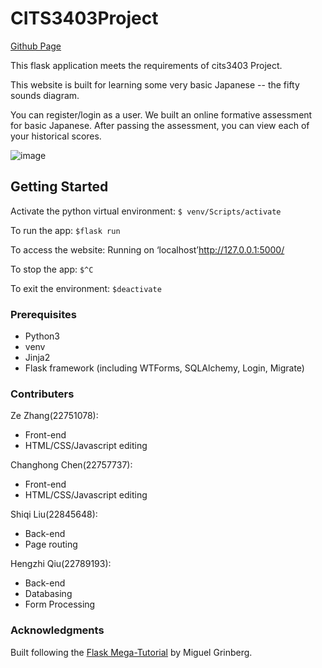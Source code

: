 # CITS3403Project
[Github Page](https://github.com/Basic-Japanese-Learning/CITS3403Project)

This flask application meets the requirements of cits3403 Project. 

This website is built for learning some very basic Japanese -- the fifty sounds diagram. 

You can register/login as a user. We built an online formative assessment for basic Japanese. After passing the assessment, you can view each of your historical scores.

![image](https://user-images.githubusercontent.com/81564573/118383180-3cd0cd80-b62e-11eb-9fea-971b65a0a70f.png)


## Getting Started

Activate the python virtual environment:
`$ venv/Scripts/activate`

To run the app:
`$flask run`

To access the website:
Running on ‘localhost’http://127.0.0.1:5000/

To stop the app:
`$^C`

To exit the environment:
`$deactivate`

### Prerequisites

* Python3
* venv
* Jinja2
* Flask framework (including WTForms, SQLAlchemy, Login, Migrate)

### Contributers

Ze Zhang(22751078): 
- Front-end
- HTML/CSS/Javascript editing

Changhong Chen(22757737): 
- Front-end
- HTML/CSS/Javascript editing

Shiqi Liu(22845648): 
- Back-end
- Page routing

Hengzhi Qiu(22789193): 
- Back-end
- Databasing
- Form Processing


### Acknowledgments
Built following the [Flask Mega-Tutorial](https://blog.miguelgrinberg.com/post/the-flask-mega-tutorial-part-i-hello-world) by Miguel Grinberg.


